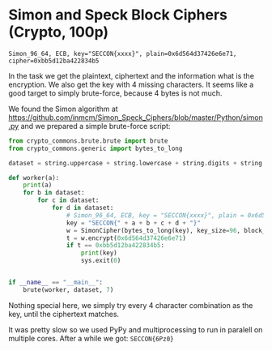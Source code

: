 # Simon and Speck Block Ciphers (Crypto, 100p)

```
Simon_96_64, ECB, key="SECCON{xxxx}", plain=0x6d564d37426e6e71, cipher=0xbb5d12ba422834b5 
```

In the task we get the plaintext, ciphertext and the information what is the encryption.
We also get the key with 4 missing characters.
It seems like a good target to simply brute-force, because 4 bytes is not much.

We found the Simon algorithm at https://github.com/inmcm/Simon_Speck_Ciphers/blob/master/Python/simon.py and we prepared a simple brute-force script:

```python
from crypto_commons.brute.brute import brute
from crypto_commons.generic import bytes_to_long

dataset = string.uppercase + string.lowercase + string.digits + string.punctuation + " "

def worker(a):
    print(a)
    for b in dataset:
        for c in dataset:
            for d in dataset:
                # Simon_96_64, ECB, key = "SECCON{xxxx}", plain = 0x6d564d37426e6e71, cipher = 0xbb5d12ba422834b5
                key = "SECCON{" + a + b + c + d + "}"
                w = SimonCipher(bytes_to_long(key), key_size=96, block_size=64)
                t = w.encrypt(0x6d564d37426e6e71)
                if t == 0xbb5d12ba422834b5:
                    print(key)
                    sys.exit(0)


if __name__ == "__main__":
    brute(worker, dataset, 7)
```

Nothing special here, we simply try every 4 character combination as the key, until the ciphertext matches.

It was pretty slow so we used PyPy and multiprocessing to run in paralell on multiple cores.
After a while we got: `SECCON{6Pz0}`
